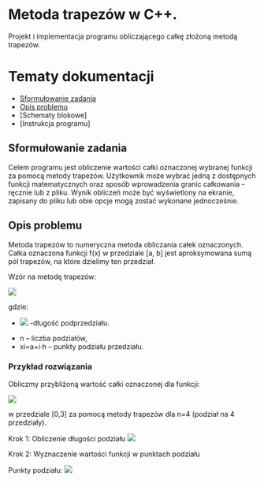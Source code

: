 # Metoda trapezów w C++. 
Projekt i implementacja programu obliczającego całkę złożoną metodą trapezów. 

# Tematy dokumentacji
* [Sformułowanie zadania](#sformułowanie-zadania)
* [Opis problemu](#opis-problemu)
* [Schematy blokowe]
* [Instrukcja programu]

    
## Sformułowanie zadania
Celem programu jest obliczenie wartości całki oznaczonej wybranej funkcji za pomocą metody trapezów. Użytkownik może wybrać jedną z dostępnych funkcji matematycznych oraz sposób wprowadzenia granic całkowania – ręcznie lub z pliku. Wynik obliczeń może być wyświetlony na ekranie, zapisany do pliku lub obie opcje mogą zostać wykonane jednocześnie.

## Opis problemu
Metoda trapezów to numeryczna metoda obliczania całek oznaczonych. Całka oznaczona funkcji f(x) w przedziale [a, b] jest aproksymowana sumą pól trapezów, na które dzielimy ten przedział.

Wzór na metodę trapezów:

![](https://cdn.discordapp.com/attachments/603599707796668426/1335690531988176936/image.png?ex=67a1163e&is=679fc4be&hm=dc275f4c7de3d47f58eaf4d63321e0f870210b547eb79f70c596146c10dea1aa&)

gdzie:
* ![](https://cdn.discordapp.com/attachments/603599707796668426/1335682397043167292/image.png?ex=67a10eab&is=679fbd2b&hm=7664bf4e09d60a91ab63016c7985a4127d5dd804a55b235f6214e57724ebcf1f&)
-długość podprzedziału.

- n – liczba podziałów,
- xi=a+i⋅h – punkty podziału przedziału.

### Przykład rozwiązania
Obliczmy przybliżoną wartość całki oznaczonej dla funkcji:

![](https://cdn.discordapp.com/attachments/603599707796668426/1335687623724892200/image.png?ex=67a11389&is=679fc209&hm=0d4290804b4631500e243f75b0379cf1ba77c82bcb8931ece2e2a0a673a9effa&)

w przedziale [0,3] za pomocą metody trapezów dla n=4 (podział na 4 przedziały).

Krok 1: Obliczenie długości podziału
![](https://cdn.discordapp.com/attachments/603599707796668426/1335688016630513664/image.png?ex=67a113e7&is=679fc267&hm=6e53a0dca7bb6d5be2b7b8d8ebbce84e58dd78cc1abad5a9fe91c71cbfec2c89&)

Krok 2: Wyznaczenie wartości funkcji w punktach podziału

Punkty podziału:
![](https://cdn.discordapp.com/attachments/603599707796668426/1335688293366501566/image.png?ex=67a11429&is=679fc2a9&hm=a5e1876537bc829621ea79f366610339301b0b707f189bd279116a4e8404d7d8&)
